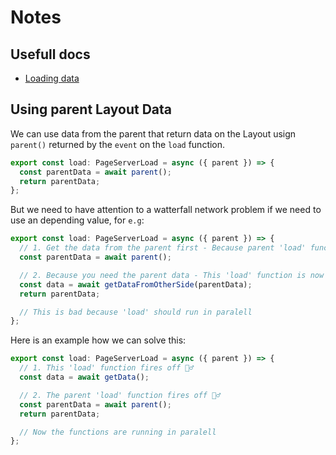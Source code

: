 # Notes

## Usefull docs

- [Loading data](https://kit.svelte.dev/docs/load)

## Using parent Layout Data

We can use data from the parent that return data on the Layout usign `parent()` returned by the `event` on the `load` function.

```ts
export const load: PageServerLoad = async ({ parent }) => {
  const parentData = await parent();
  return parentData;
};
```

But we need to have attention to a watterfall network problem if we need to use an depending value, for `e.g`:

```ts
export const load: PageServerLoad = async ({ parent }) => {
  // 1. Get the data from the parent first - Because parent 'load' function runs first ⏳
  const parentData = await parent();

  // 2. Because you need the parent data - This 'load' function is now blocked 🛑
  const data = await getDataFromOtherSide(parentData);
  return parentData;

  // This is bad because 'load' should run in paralell
};
```

Here is an example how we can solve this:

```ts
export const load: PageServerLoad = async ({ parent }) => {
  // 1. This 'load' function fires off 🏃‍♂️
  const data = await getData();

  // 2. The parent 'load' function fires off 🏃‍♂️
  const parentData = await parent();
  return parentData;

  // Now the functions are running in paralell
};
```
